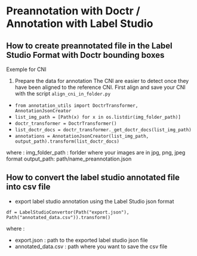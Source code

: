 # Preannotation with Doctr / Annotation with Label Studio 

## How to create preannotated file in the Label Studio Format with Doctr bounding boxes

Exemple for CNI
1. Prepare the data for annotation
The CNI are easier to detect once they have been aligned to the reference CNI. First align and save your CNI with the script `align_cni_in_folder.py`

- `from annotation_utils import DoctrTransformer, AnnotationJsonCreator`
- `list_img_path = [Path(x) for x in os.listdir(img_folder_path)]`
- `doctr_transformer = DoctrTransformer()`
- `list_doctr_docs = doctr_transformer._get_doctr_docs(list_img_path)`
- `annotations = AnnotationJsonCreator(list_img_path, output_path).transform(list_doctr_docs)`

where : 
img_folder_path : forlder where your images are in jpg, png, jpeg format
output_path: path/name_preannotation.json


## How to convert the label studio annotated file into csv file 

- export label studio annotation using the Label Studio json format 

`df = LabelStudioConvertor(Path("export.json"), Path("annotated_data.csv")).transform()`

where : 
- export.json : path to the exported label studio json file
- annotated_data.csv : path where you want to save the csv file 

